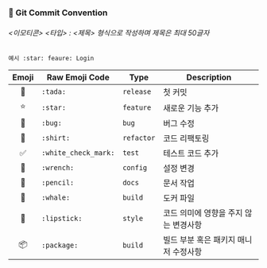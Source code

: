### 🤙 Git Commit Convention

<h6><이모티콘> <타입> : <제목> 형식으로 작성하며 제목은 최대 50글자</h6>

```
예시 :star: feaure: Login
```

|       Emoji        | Raw Emoji Code       | Type       | Description       |
|:------------------:|----------------------|------------|-------------------|
|       :tada:       | `:tada:`             | `release`  | 첫 커밋              |
|       :star:       | `:star:`             | `feature`  | 새로운 기능 추가         |
|       :bug:        | `:bug:`              | `bug`      | 버그 수정             |
|      :shirt:       | `:shirt:`            | `refactor` | 코드 리팩토링           |
| :white_check_mark: | `:white_check_mark:` | `test`     | 테스트 코드 추가         |
|      :wrench:      | `:wrench:`           | `config`   | 설정 변경             |
|      :pencil:      | `:pencil:`           | `docs`     | 문서 작업             |
|      :whale:       | `:whale:`            | `build`    | 도커 파일             |
|     :lipstick:     | `:lipstick:`         | `style`    | 코드 의미에 영향을 주지 않는 변경사항 |
|     :package:      | `:package:`          | `build`    | 빌드 부분 혹은 패키지 매니저 수정사항 |

